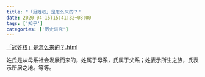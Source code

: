```yaml
---
title: "「冠姓权」是怎么来的？"
date: 2020-04-15T15:41:32+08:00
tags: ['知乎']
categories: ['历史研究']
---
```


[「冠姓权」是怎么来的？.html](/social/「冠姓权」是怎么来的？.html)

姓氏是从母系社会发展而来的，姓属于母系，氏属于父系；姓表示所生之族，氏表示所居之地。等等。
